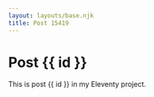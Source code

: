 ```yaml
---
layout: layouts/base.njk
title: Post 15419
---
```


# Post {{ id }}

This is post {{ id }} in my Eleventy project.
